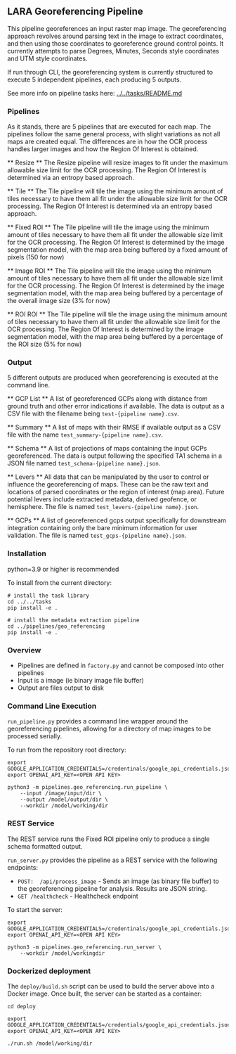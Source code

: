 
## LARA Georeferencing Pipeline


This pipeline georeferences an input raster map image. The georeferencing approach revolves around parsing text in the image to extract coordinates, and then using those coordinates to georeference ground control points. It currently attempts to parse Degrees, Minutes, Seconds style coordinates and UTM style coordinates.

If run through CLI, the georeferencing system is currently structured to execute 5 independent pipelines, each producing 5 outputs.

See more info on pipeline tasks here: [../../tasks/README.md](../../tasks/README.md)

### Pipelines
As it stands, there are 5 pipelines that are executed for each map. The pipelines follow the same general process, with slight variations as not all maps are created equal. The differences are in how the OCR process handles larger images and how the Region Of Interest is obtained.

** Resize **
The Resize pipeline will resize images to fit under the maximum allowable size limit for the OCR processing. The Region Of Interest is determined via an entropy based approach.

** Tile **
The Tile pipeline will tile the image using the minimum amount of tiles necessary to have them all fit under the allowable size limit for the OCR processing. The Region Of Interest is determined via an entropy based approach.

** Fixed ROI **
The Tile pipeline will tile the image using the minimum amount of tiles necessary to have them all fit under the allowable size limit for the OCR processing. The Region Of Interest is determined by the image segmentation model, with the map area being buffered by a fixed amount of pixels (150 for now)

** Image ROI **
The Tile pipeline will tile the image using the minimum amount of tiles necessary to have them all fit under the allowable size limit for the OCR processing. The Region Of Interest is determined by the image segmentation model, with the map area being buffered by a percentage of the overall image size (3% for now)

** ROI ROI **
The Tile pipeline will tile the image using the minimum amount of tiles necessary to have them all fit under the allowable size limit for the OCR processing. The Region Of Interest is determined by the image segmentation model, with the map area being buffered by a percentage of the ROI size (5% for now)

### Output

5 different outputs are produced when georeferencing is executed at the command line.

** GCP  List **
A list of georeferenced GCPs along with distance from ground truth and other error indications if available. The data is output as a CSV file with the filename being `test-{pipeline name}.csv`.

** Summary **
A list of maps with their RMSE if available output as a CSV file with the name `test_summary-{pipeline name}.csv`.

** Schema **
A list of projections of maps containing the input GCPs georeferenced. The data is output following the specified TA1 schema in a JSON file named `test_schema-{pipeline name}.json`.

** Levers **
All data that can be manipulated by the user to control or influence the georeferencing of maps. These can be the raw text and locations of parsed coordinates or the region of interest (map area). Future potential levers include extracted metadata, derived geofence, or hemisphere. The file is named `test_levers-{pipeline name}.json`.

** GCPs **
A list of georeferenced gcps output specifically for downstream integration containing only the bare minimum information for user validation. The file is named `test_gcps-{pipeline name}.json`.

### Installation

python=3.9 or higher is recommended

To install from the current directory:
```
# install the task library
cd ../../tasks
pip install -e .

# install the metadata extraction pipeline
cd ../pipelines/geo_referencing
pip install -e .
```

### Overview ###

* Pipelines are defined in `factory.py` and cannot be composed into other pipelines
* Input is a image (ie binary image file buffer)
* Output are files output to disk

### Command Line Execution ###
`run_pipeline.py` provides a command line wrapper around the georeferencing pipelines, allowing for a directory of map images to be processed serially.

To run from the repository root directory:
```
export GOOGLE_APPLICATION_CREDENTIALS=/credentinals/google_api_credentials.json
export OPENAI_API_KEY=<OPEN API KEY>

python3 -m pipelines.geo_referencing.run_pipeline \
    --input /image/input/dir \
    --output /model/output/dir \
    --workdir /model/working/dir
```

### REST Service ###
The REST service runs the Fixed ROI pipeline only to produce a single schema formatted output.

`run_server.py` provides the pipeline as a REST service with the following endpoints:
* ```POST:  /api/process_image``` - Sends an image (as binary file buffer) to the georeferencing pipeline for analysis. Results are JSON string.
* ```GET /healthcheck``` - Healthcheck endpoint

To start the server:
```
export GOOGLE_APPLICATION_CREDENTIALS=/credentinals/google_api_credentials.json
export OPENAI_API_KEY=<OPEN API KEY>

python3 -m pipelines.geo_referencing.run_server \
    --workdir /model/workingdir
```

### Dockerized deployment
The `deploy/build.sh` script can be used to build the server above into a Docker image.  Once built, the server can be started as a container:

```
cd deploy

export GOOGLE_APPLICATION_CREDENTIALS=/credentials/google_api_credentials.json
export OPENAI_API_KEY=<OPEN API KEY>

./run.sh /model/working/dir
```


